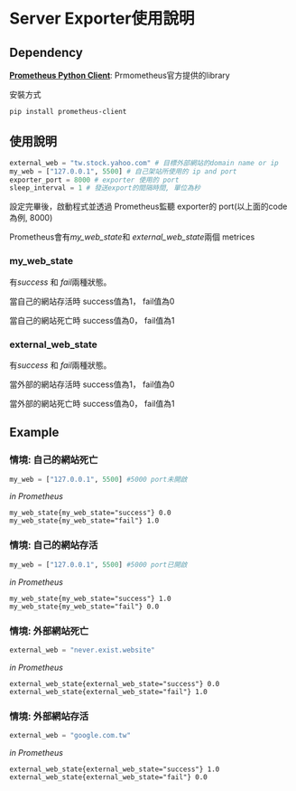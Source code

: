 # Server Exporter使用說明
## Dependency
[**Prometheus Python Client**](https://github.com/prometheus/client_python): Prmometheus官方提供的library

安裝方式
```
pip install prometheus-client
```

## 使用說明
```python 
external_web = "tw.stock.yahoo.com" # 目標外部網站的domain name or ip
my_web = ["127.0.0.1", 5500] # 自己架站所使用的 ip and port
exporter_port = 8000 # exporter 使用的 port
sleep_interval = 1 # 發送export的間隔時間, 單位為秒
```

設定完畢後，啟動程式並透過 Prometheus監聽 exporter的 port(以上面的code為例, 8000)

Prometheus會有*my_web_state*和 *external_web_state*兩個 metrices

### my_web_state
有*success* 和 *fail*兩種狀態。

當自己的網站存活時 success值為1， fail值為0

當自己的網站死亡時 success值為0， fail值為1

### external_web_state
有*success* 和 *fail*兩種狀態。

當外部的網站存活時 success值為1， fail值為0

當外部的網站死亡時 success值為0， fail值為1

## Example
### 情境: 自己的網站死亡
```python
my_web = ["127.0.0.1", 5500] #5000 port未開啟
```
*in Prometheus*
```
my_web_state{my_web_state="success"} 0.0
my_web_state{my_web_state="fail"} 1.0
```
### 情境: 自己的網站存活
```python
my_web = ["127.0.0.1", 5500] #5000 port已開啟
```
*in Prometheus*
```
my_web_state{my_web_state="success"} 1.0
my_web_state{my_web_state="fail"} 0.0
```
### 情境: 外部網站死亡
```python
external_web = "never.exist.website"
```
*in Prometheus*
```
external_web_state{external_web_state="success"} 0.0
external_web_state{external_web_state="fail"} 1.0
```
### 情境: 外部網站存活
```python
external_web = "google.com.tw"
```
*in Prometheus*
```
external_web_state{external_web_state="success"} 1.0
external_web_state{external_web_state="fail"} 0.0
```
